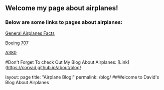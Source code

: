 ## Welcome my page about airplanes!

### Below are some links to pages about airplanes:
[General Airplanes Facts](https://en.wikipedia.org/wiki/Airplane)

[Boeing 707](https://en.wikipedia.org/wiki/Boeing_707)

[A380](https://en.wikipedia.org/wiki/Airbus_A380)

#Don't Forget To check Out My Blog About Airplanes: [Link](https://corvad.github.io/about/blog/

layout: page
title: "Airplane Blog!"
permalink: /blog/
##Welcome to David's Blog About Airplanes
